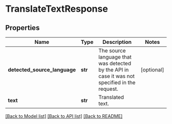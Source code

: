 # TranslateTextResponse

## Properties
Name | Type | Description | Notes
------------ | ------------- | ------------- | -------------
**detected_source_language** | **str** | The source language that was detected by the API in case it was not specified in the request. | [optional] 
**text** | **str** | Translated text. | 

[[Back to Model list]](../README.md#documentation-for-models) [[Back to API list]](../README.md#documentation-for-api-endpoints) [[Back to README]](../README.md)


